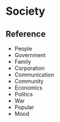 # Society

## Reference

- People
- Government
- Family
- Corporation
- Communication
- Community
- Economics
- Politics
- War
- Popular
- Mood
